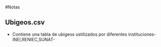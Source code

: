 #Notas

## Ubigeos.csv

- Contiene una tabla de ubigeos ustilizados por diferentes instituciones-INEI,RENIEC,SUNAT-